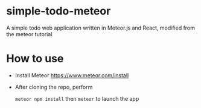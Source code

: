 # simple-todo-meteor
A simple todo web application written in Meteor.js and React, modified from the meteor tutorial

# How to use
- Install Meteor https://www.meteor.com/install

- After cloning the repo, perform 

    ```meteor npm install``` then ```meteor``` to launch the app

